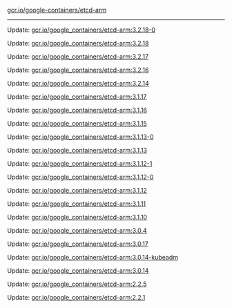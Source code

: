 [gcr.io/google-containers/etcd-arm](https://hub.docker.com/r/cruse/etcd-arm/tags/) 

----
Update: [gcr.io/google_containers/etcd-arm:3.2.18-0](https://hub.docker.com/r/cruse/etcd-arm/tags/)

Update: [gcr.io/google_containers/etcd-arm:3.2.18](https://hub.docker.com/r/cruse/etcd-arm/tags/)

Update: [gcr.io/google_containers/etcd-arm:3.2.17](https://hub.docker.com/r/cruse/etcd-arm/tags/)

Update: [gcr.io/google_containers/etcd-arm:3.2.16](https://hub.docker.com/r/cruse/etcd-arm/tags/)

Update: [gcr.io/google_containers/etcd-arm:3.2.14](https://hub.docker.com/r/cruse/etcd-arm/tags/)

Update: [gcr.io/google_containers/etcd-arm:3.1.17](https://hub.docker.com/r/cruse/etcd-arm/tags/)

Update: [gcr.io/google_containers/etcd-arm:3.1.16](https://hub.docker.com/r/cruse/etcd-arm/tags/)

Update: [gcr.io/google_containers/etcd-arm:3.1.15](https://hub.docker.com/r/cruse/etcd-arm/tags/)

Update: [gcr.io/google_containers/etcd-arm:3.1.13-0](https://hub.docker.com/r/cruse/etcd-arm/tags/)

Update: [gcr.io/google_containers/etcd-arm:3.1.13](https://hub.docker.com/r/cruse/etcd-arm/tags/)

Update: [gcr.io/google_containers/etcd-arm:3.1.12-1](https://hub.docker.com/r/cruse/etcd-arm/tags/)

Update: [gcr.io/google_containers/etcd-arm:3.1.12-0](https://hub.docker.com/r/cruse/etcd-arm/tags/)

Update: [gcr.io/google_containers/etcd-arm:3.1.12](https://hub.docker.com/r/cruse/etcd-arm/tags/)

Update: [gcr.io/google_containers/etcd-arm:3.1.11](https://hub.docker.com/r/cruse/etcd-arm/tags/)

Update: [gcr.io/google_containers/etcd-arm:3.1.10](https://hub.docker.com/r/cruse/etcd-arm/tags/)

Update: [gcr.io/google_containers/etcd-arm:3.0.4](https://hub.docker.com/r/cruse/etcd-arm/tags/)

Update: [gcr.io/google_containers/etcd-arm:3.0.17](https://hub.docker.com/r/cruse/etcd-arm/tags/)

Update: [gcr.io/google_containers/etcd-arm:3.0.14-kubeadm](https://hub.docker.com/r/cruse/etcd-arm/tags/)

Update: [gcr.io/google_containers/etcd-arm:3.0.14](https://hub.docker.com/r/cruse/etcd-arm/tags/)

Update: [gcr.io/google_containers/etcd-arm:2.2.5](https://hub.docker.com/r/cruse/etcd-arm/tags/)

Update: [gcr.io/google_containers/etcd-arm:2.2.1](https://hub.docker.com/r/cruse/etcd-arm/tags/)

